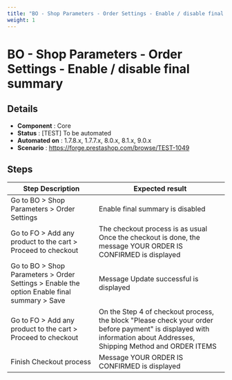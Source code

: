 ```yaml
---
title: "BO - Shop Parameters - Order Settings - Enable / disable final summary"
weight: 1
---
```


# BO - Shop Parameters - Order Settings - Enable / disable final summary
## Details
* **Component** : Core
* **Status** : [TEST] To be automated
* **Automated on** : 1.7.8.x, 1.7.7.x, 8.0.x, 8.1.x, 9.0.x
* **Scenario** : https://forge.prestashop.com/browse/TEST-1049

## Steps
| Step Description | Expected result |
| ----- | ----- |
| Go to BO > Shop Parameters > Order Settings | Enable final summary is disabled |
| Go to FO > Add any product to the cart > Proceed to checkout | The checkout process is as usual<br>Once the checkout is done, the message YOUR ORDER IS CONFIRMED is displayed |
| Go to BO > Shop Parameters > Order Settings > Enable the option Enable final summary > Save | Message Update successful is displayed |
| Go to FO > Add any product to the cart > Proceed to checkout | On the Step 4 of checkout process, the block "Please check your order before payment" is displayed with information about Addresses, Shipping Method and ORDER ITEMS |
| Finish Checkout process | Message YOUR ORDER IS CONFIRMED is displayed |
